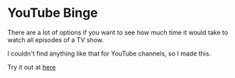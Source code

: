 # YouTube Binge
There are a lot of options if you want to see how much time it would take to watch all episodes of a TV show.

I couldn't find anything like that for YouTube channels, so I made this.


Try it out at [here](https://www.stroiamatei.com/yt-binge)
